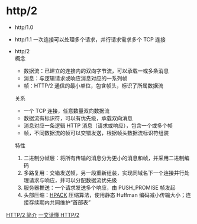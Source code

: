 # http/2

- http/1.0
- http/1.1 一次连接可以处理多个请求，并行请求需求多个 TCP 连接
- http/2    
    概念
    - 数据流：已建立的连接内的双向字节流，可以承载一或多条消息
    - 消息：与逻辑请求或响应消息对应的一系列帧
    - 帧：HTTP/2 通信的最小单位，包含帧头，标识了所属数据流

    关系
    - 一个 TCP 连接，任意数量双向数据流
    - 数据流有标识符，可以有优先级，承载双向消息
    - 消息对应一条逻辑 HTTP 消息（请求或响应），包含一个或多个帧
    - 帧，不同数据流的帧可以交错发送，根据帧头数据流标识符组装

    特性  
    1. 二进制分帧层：将所有传输的消息分为更小的消息和帧，并采用二进制编码
    2. 多路复用：交错发送帧，另一段重新组装，实现同域名下一个连接并行处理请求与响应，并可以分配数据流优先级
    3. 服务器推送：一个请求发送多个响应，由 PUSH_PROMISE 帧发起
    4. 头部压缩：[HPACK](https://tools.ietf.org/html/draft-ietf-httpbis-header-compression-12) 压缩算法，使用静态 Huffman 编码减小传输大小；连接存续期内共同维护“首部表”

[HTTP/2 简介](https://developers.google.com/web/fundamentals/performance/http2/?hl=zh-cn)
[一文读懂 HTTP/2](http://support.upyun.com/hc/kb/article/1048799/)
